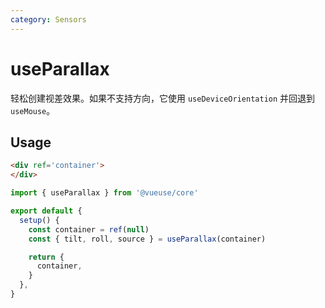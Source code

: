 ```yaml
---
category: Sensors
---
```


# useParallax

轻松创建视差效果。如果不支持方向，它使用 `useDeviceOrientation` 并回退到 `useMouse`。

## Usage

```html
<div ref='container'>
</div>
```

```js
import { useParallax } from '@vueuse/core'

export default {
  setup() {
    const container = ref(null)
    const { tilt, roll, source } = useParallax(container)

    return {
      container,
    }
  },
}
```
